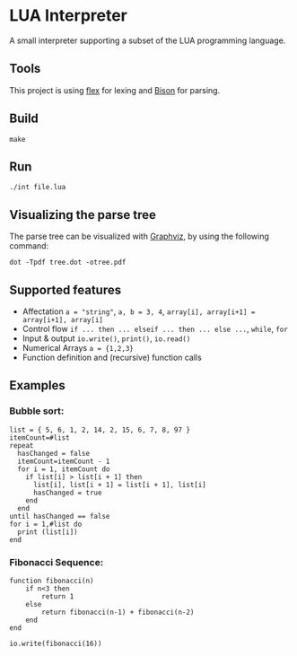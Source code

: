 # LUA Interpreter

A small interpreter supporting a subset of the LUA programming language.

## Tools
This project is using [flex](http://flex.sourceforge.net/) for lexing and [Bison](https://www.gnu.org/software/bison/) for parsing. 

## Build
```
make
```

## Run
```
./int file.lua
```

## Visualizing the parse tree
The parse tree can be visualized with [Graphviz](http://www.graphviz.org/), by using the following command:
```
dot -Tpdf tree.dot -otree.pdf
```

## Supported features
- Affectation ```a = "string"```, ```a, b = 3, 4```, ```array[i], array[i+1] = array[i+1], array[i]```
- Control flow ```if ... then ... elseif ... then ... else ...```, ```while```, ```for```
- Input & output  ```io.write()```, ```print()```, ```io.read()```
- Numerical Arrays ```a = {1,2,3}```
- Function definition and (recursive) function calls

## Examples
### Bubble sort:
```
list = { 5, 6, 1, 2, 14, 2, 15, 6, 7, 8, 97 }
itemCount=#list
repeat
  hasChanged = false
  itemCount=itemCount - 1
  for i = 1, itemCount do
    if list[i] > list[i + 1] then
      list[i], list[i + 1] = list[i + 1], list[i]
      hasChanged = true
    end
  end
until hasChanged == false
for i = 1,#list do
  print (list[i])
end
```
### Fibonacci Sequence:
```
function fibonacci(n)
    if n<3 then
        return 1
    else
        return fibonacci(n-1) + fibonacci(n-2)
    end
end

io.write(fibonacci(16))
```
